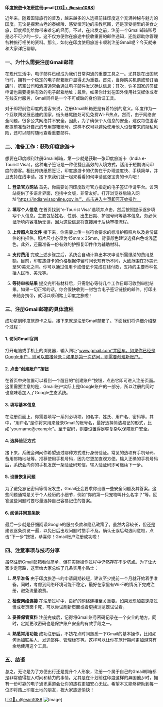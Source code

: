 **印度旅遊卡怎麽註冊gmail[[TG💪+ @esim1088](https://t.me/s/esim1088)]**

近年来，随着国际旅行的普及，越来越多的人选择前往印度这个充满神秘与魅力的国度。无论是探索古老的泰姬陵、感受恒河边的宗教氛围，还是享受德里的美食之旅，印度都能给你带来难忘的经历。不过，在出发之前，注册一个Gmail邮箱账号是必不可少的一步。这不仅方便你在旅途中接收重要的邮件通知，还能帮助你管理各种旅行相关的资料。那么，如何在印度使用旅游卡顺利注册Gmail呢？今天就来和大家详细聊聊。

### **一、为什么需要注册Gmail邮箱**

在现代生活中，电子邮件已经成为我们日常沟通的重要工具之一。尤其是在出国旅行时，拥有一个稳定的电子邮箱账户显得尤为重要。首先，当你购买机票或预订酒店时，航空公司和酒店通常会通过电子邮件发送确认信息；其次，许多国家的签证申请也需要提供有效的电子邮箱地址；最后，如果你计划在国外使用社交媒体或者在线支付服务，Gmail同样是一个不可或缺的身份验证工具。

对于即将前往印度的游客来说，注册Gmail邮箱更是有着特别的意义。印度作为一个互联网发展迅速的国家，街头巷尾随处可见免费Wi-Fi热点。然而，由于网络安全问题，很多公共网络并不安全。因此，为了确保个人信息的安全，建议每位游客都提前准备好自己的专用邮箱账号。这样不仅可以避免使用他人设备带来的隐私风险，还可以随时随地查看重要邮件。

### **二、准备工作：获取印度旅游卡**

想要在印度顺利注册Gmail邮箱，第一步就是获取一张印度旅游卡（India e-Tourist Visa）。这种电子签证是一种便捷且高效的入境方式，适用于短期访问印度的游客。相比传统纸质签证，印度旅游卡的优势在于办理速度快、手续简单，并且支持在线申请。接下来我们就一起来看看如何申请这张宝贵的卡片吧！

1. **登录官方网站**
   首先，你需要访问印度政府官方指定的电子签证申请平台。该网站提供了多语言界面，包括中文版，非常友好。打开浏览器后输入网址“https://indianvisaonline.gov.in/”，点击进入主页即可开始操作。

2. **填写个人信息**
   在首页找到“e-Tourist Visa”选项并点击，然后按照提示逐步填写个人信息。主要包括姓名、性别、出生日期、护照号码等基本信息。务必保证所填内容准确无误，因为这些信息将直接用于后续审核流程。

3. **上传照片及文件**
   接下来，你需要上传一张符合要求的标准护照照片以及身份证件的扫描件。照片尺寸必须为45mm x 35mm，背景颜色建议选择白色或浅蓝色。此外，还需准备一份有效的护照复印件作为辅助材料。

4. **支付费用**
   完成上述步骤之后，系统会自动计算出本次申请所需缴纳的费用总额。目前，印度旅游卡的价格根据停留时间长短有所不同，大致范围在25美元至50美元之间。你可以通过信用卡或借记卡完成在线付款，支持的主要币种包括人民币、美元等。

5. **等待审核结果**
   提交完所有材料后，只需耐心等待几个工作日即可收到审批结果。如果一切正常的话，你会很快收到一封包含电子签证链接的邮件。打印出来随身携带，就可以顺利踏上印度之旅啦！

### **三、注册Gmail邮箱的具体流程**

成功拿到印度旅游卡之后，接下来就是注册Gmail邮箱了。下面我们将详细介绍整个过程：

#### **1. 访问Gmail官网**
打开电脑或手机上的浏览器，输入网址“www.gmail.com”并回车。如果你已经是Google用户，则可以直接登录；如果是第一次访问，则需要创建新账户。

#### **2. 点击“创建账户”按钮**
在首页中央位置可以看到一个醒目的“创建账户”按钮，点击它即可进入注册页面。这里需要注意的是，Gmail账户实际上是Google账户的一部分，所以注册的同时也意味着加入了Google生态系统。

#### **3. 填写基本信息**
在注册页面上，你需要填写一系列必填项，如名字、姓氏、用户名、密码等。其中，“用户名”是你将来用来登录Gmail的账号名，最好选择简洁易记的形式，比如“yourname@example”。至于密码，则要设置得足够复杂以保障账户安全。

#### **4. 选择验证方式**
接下来，系统会询问你希望通过哪种方式进行身份验证。常见的选项有手机号码、备用邮箱地址等。推荐使用手机号码，因为它更加直观方便。输入正确的手机号码后，系统会向你的手机发送一条验证码短信，输入验证码即可继续下一步。

#### **5. 设置恢复问题**
为了避免忘记密码等情况发生，Gmail还会要求你设置一些安全问题及其答案。这些问题通常是关于个人经历的小细节，例如“你的第一只宠物叫什么名字？”等。回答这些问题时要尽量选择自己容易记住的答案。

#### **6. 阅读并同意条款**
最后一步就是仔细阅读Google的服务条款和隐私政策了。虽然内容较长，但还是建议逐条浏览一遍，以免日后出现问题时措手不及。确认无误后勾选同意框，点击“下一步”按钮，恭喜你！Gmail账户注册成功啦！

### **四、注意事项与技巧分享**

虽然注册Gmail邮箱看似简单，但在实际操作过程中仍然存在不少坑点。为了让大家少走弯路，这里给大家总结了几条实用小贴士：

1. **尽早准备**
   由于印度旅游卡的申请周期较短，建议至少提前一个月就开始着手准备。同时，考虑到网络环境可能不稳定，最好在家里有Wi-Fi的情况下完成注册，避免流量浪费。

2. **检查网络连接**
   在注册过程中，良好的网络连接至关重要。如果发现加载速度过慢或者页面卡死，可以尝试刷新页面或者更换浏览器试试看。

3. **妥善保管资料**
   注册完成后，记得将Gmail账号密码记录在一个安全的地方。同时，定期更改密码也是保护账户安全的有效手段之一。

4. **熟悉常用功能**
   成功注册后，不妨花点时间熟悉一下Gmail的基本操作，比如如何添加联系人、发送邮件、管理标签等。这样可以让你在旅行期间更加游刃有余地使用这个工具。

### **五、结语**

总之，无论是为了方便出行还是提升个人形象，注册一个属于自己的Gmail邮箱都是非常值得投入时间和精力的事情。尤其是在计划前往印度这样的异国他乡时，拥有一份可靠的电子通讯渠道会让你的旅程更加安心无忧。希望本文能够帮助到每一位即将踏上印度土地的朋友，祝大家旅途愉快！

[[TG💪+ @esim1088](https://t.me/s/esim1088) ![Image](https://i.postimg.cc/4NQfJmqS/Snipaste-2025-05-13-00-14-12.png)]